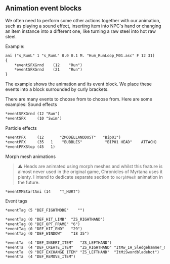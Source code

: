 ## Animation event blocks
We often need to perform some other actions together with our animation, such as playing a sound effect, inserting item into NPC's hand or changing an item instance into a different one, like turning a raw steel into hot raw steel.

Example:
```dae
ani ("s_RunL" 1 "s_RunL" 0.0 0.1 M. "Hum_RunLoop_M01.asc" F 12 31)
{
    *eventSFXGrnd    (12    "Run")
    *eventSFXGrnd    (21    "Run")
}
```

The example shows the animation and its event block. We place these events into a block surrounded by curly brackets.

There are many events to choose from to choose from. Here are some examples:
Sound effects
```dae
*eventSFXGrnd (12 "Run")
*eventSFX     (10 "Swim")
```
Particle effects
```dae
*eventPFX     (12       "ZMODELLANDDUST"   "Bip01")
*eventPFX     (35   1    "BUBBLES"          "BIP01 HEAD"    ATTACH)
*eventPFXStop (45   1)
```
Morph mesh animations
> ⚠ Heads are animated using morph meshes and whilst this feature is almost never used in the original game, Chronicles of Myrtana uses it plenty. I intend to dedicate separate section to `morphMesh` animation in the future.

```dae
*eventMMStartAni (14    "T_HURT")
```
Event tags
```dae
*eventTag (5 "DEF_FIGHTMODE"    "")

*eventTag (0 "DEF_HIT_LIMB"  "ZS_RIGHTHAND")
*eventTag (0 "DEF_OPT_FRAME" "6")
*eventTag (0 "DEF_HIT_END"   "29")
*eventTag (0 "DEF_WINDOW"    "18 35")

*eventTa  (4 "DEF_INSERT_ITEM"   "ZS_LEFTHAND")
*eventTa  (4 "DEF_CREATE_ITEM"   "ZS_RIGHTHAND" "ItMw_1H_Sledgehammer_01")
*eventTa  (9 "DEF_EXCHANGE_ITEM" "ZS_LEFTHAND"  "ItMiSwordbladehot")
*eventTa  (4 "DEF_REMOVE_ITEM")
```

